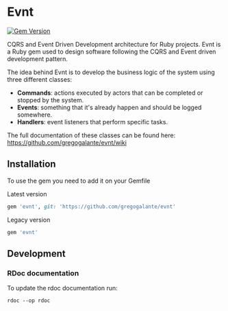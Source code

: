 # Evnt

[![Gem Version](https://badge.fury.io/rb/evnt.svg)](https://badge.fury.io/rb/evnt)

CQRS and Event Driven Development architecture for Ruby projects. Evnt is a Ruby gem used to design software following the CQRS and Event driven development pattern.

The idea behind Evnt is to develop the business logic of the system using three different classes:

- **Commands**: actions executed by actors that can be completed or stopped by the system.
- **Events**: something that it's already happen and should be logged somewhere.
- **Handlers**: event listeners that perform specific tasks.

The full documentation of these classes can be found here: <a href="https://github.com/gregogalante/evnt/wiki">https://github.com/gregogalante/evnt/wiki</a>

## Installation

To use the gem you need to add it on your Gemfile

Latest version
```ruby
gem 'evnt', git: 'https://github.com/gregogalante/evnt'
```

Legacy version
```ruby
gem 'evnt'
```

## Development

### RDoc documentation

To update the rdoc documentation run:

```console
rdoc --op rdoc
```
